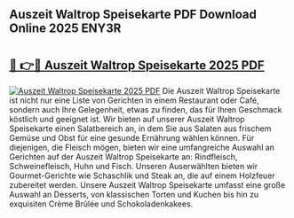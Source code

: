 ## Auszeit Waltrop Speisekarte PDF Download Online 2025 ENY3R

# <h2><a href="http://gccei3.nevu.top/?p=Auszeit+Waltrop+Speisekarte">🔗 👉🔴 Auszeit Waltrop Speisekarte 2025 PDF</a></h2>

[![Auszeit Waltrop Speisekarte 2025 PDF](https://i.imgur.com/dBaPXMq.png)](http://gccei3.nevu.top/?p=Auszeit+Waltrop+Speisekarte)
Die Auszeit Waltrop Speisekarte ist nicht nur eine Liste von Gerichten in einem Restaurant oder Café, sondern auch Ihre Gelegenheit, etwas zu finden, das für Ihren Geschmack köstlich und geeignet ist. Wir bieten auf unserer Auszeit Waltrop Speisekarte einen Salatbereich an, in dem Sie aus Salaten aus frischem Gemüse und Obst für eine gesunde Ernährung wählen können. Für diejenigen, die Fleisch mögen, bieten wir eine umfangreiche Auswahl an Gerichten auf der Auszeit Waltrop Speisekarte an: Rindfleisch, Schweinefleisch, Huhn und Fisch. Unseren Auserwählten bieten wir Gourmet-Gerichte wie Schaschlik und Steak an, die auf einem Holzfeuer zubereitet werden. Unsere Auszeit Waltrop Speisekarte umfasst eine große Auswahl an Desserts, von klassischen Torten und Kuchen bis hin zu exquisiten Crème Brûlée und Schokoladenkakees.
